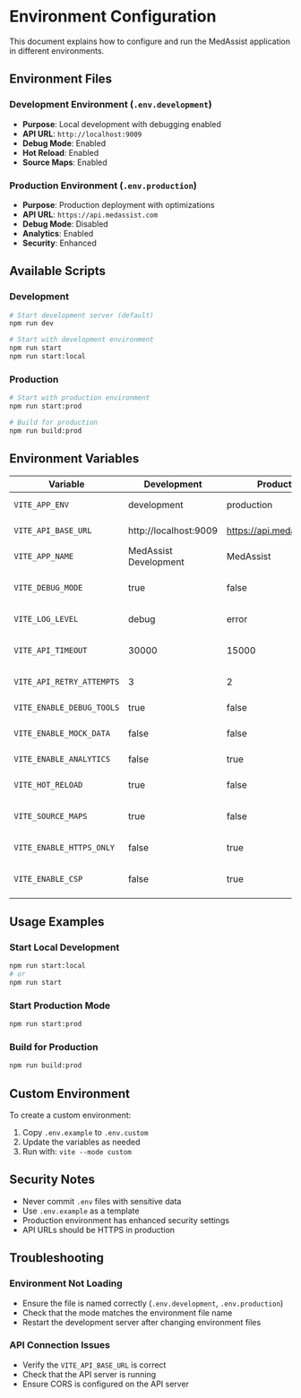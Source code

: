 # Environment Configuration

This document explains how to configure and run the MedAssist application in different environments.

## Environment Files

### Development Environment (`.env.development`)
- **Purpose**: Local development with debugging enabled
- **API URL**: `http://localhost:9009`
- **Debug Mode**: Enabled
- **Hot Reload**: Enabled
- **Source Maps**: Enabled

### Production Environment (`.env.production`)
- **Purpose**: Production deployment with optimizations
- **API URL**: `https://api.medassist.com`
- **Debug Mode**: Disabled
- **Analytics**: Enabled
- **Security**: Enhanced

## Available Scripts

### Development
```bash
# Start development server (default)
npm run dev

# Start with development environment
npm run start
npm run start:local
```

### Production
```bash
# Start with production environment
npm run start:prod

# Build for production
npm run build:prod
```

## Environment Variables

| Variable | Development | Production | Description |
|----------|-------------|------------|-------------|
| `VITE_APP_ENV` | development | production | Environment identifier |
| `VITE_API_BASE_URL` | http://localhost:9009 | https://api.medassist.com | API base URL |
| `VITE_APP_NAME` | MedAssist Development | MedAssist | Application name |
| `VITE_DEBUG_MODE` | true | false | Enable debug features |
| `VITE_LOG_LEVEL` | debug | error | Logging level |
| `VITE_API_TIMEOUT` | 30000 | 15000 | API request timeout (ms) |
| `VITE_API_RETRY_ATTEMPTS` | 3 | 2 | API retry attempts |
| `VITE_ENABLE_DEBUG_TOOLS` | true | false | Enable debug tools |
| `VITE_ENABLE_MOCK_DATA` | false | false | Enable mock data |
| `VITE_ENABLE_ANALYTICS` | false | true | Enable analytics |
| `VITE_HOT_RELOAD` | true | false | Enable hot reload |
| `VITE_SOURCE_MAPS` | true | false | Enable source maps |
| `VITE_ENABLE_HTTPS_ONLY` | false | true | Force HTTPS |
| `VITE_ENABLE_CSP` | false | true | Content Security Policy |

## Usage Examples

### Start Local Development
```bash
npm run start:local
# or
npm run start
```

### Start Production Mode
```bash
npm run start:prod
```

### Build for Production
```bash
npm run build:prod
```

## Custom Environment

To create a custom environment:

1. Copy `.env.example` to `.env.custom`
2. Update the variables as needed
3. Run with: `vite --mode custom`

## Security Notes

- Never commit `.env` files with sensitive data
- Use `.env.example` as a template
- Production environment has enhanced security settings
- API URLs should be HTTPS in production

## Troubleshooting

### Environment Not Loading
- Ensure the file is named correctly (`.env.development`, `.env.production`)
- Check that the mode matches the environment file name
- Restart the development server after changing environment files

### API Connection Issues
- Verify the `VITE_API_BASE_URL` is correct
- Check that the API server is running
- Ensure CORS is configured on the API server
